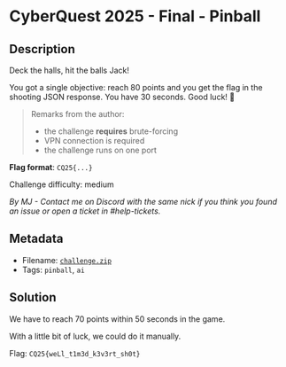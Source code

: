 # CyberQuest 2025 - Final - Pinball

## Description

Deck the halls, hit the balls Jack!

You got a single objective: reach 80 points and you get the flag in the shooting JSON response. You have 30 seconds. Good luck! 🙂

> Remarks from the author:
> * the challenge **requires** brute-forcing
> * VPN connection is required
> * the challenge runs on one port

**Flag format**: `CQ25{...}`

Challenge difficulty: medium

*By MJ - Contact me on Discord with the same nick if you think you found an issue or open a ticket in #help-tickets.*

## Metadata

- Filename: [`challenge.zip`](files/challenge.zip)
- Tags: `pinball`, `ai`

## Solution

We have to reach 70 points within 50 seconds in the game.

With a little bit of luck, we could do it manually.

Flag: `CQ25{weLl_t1m3d_k3v3rt_sh0t}`